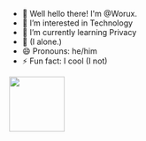 - 👋 Well hello there! I'm @Worux.
- 👀 I’m interested in Technology
- 🌱 I’m currently learning Privacy
- 💞️ (I alone.)
- 😄 Pronouns: he/him
- ⚡ Fun fact: I cool (I not)

<img src="https://media.tenor.com/mcFk6VXXMHUAAAAi/deltarune-deltarune-chapter2.gif" width="100px" height="100px">
